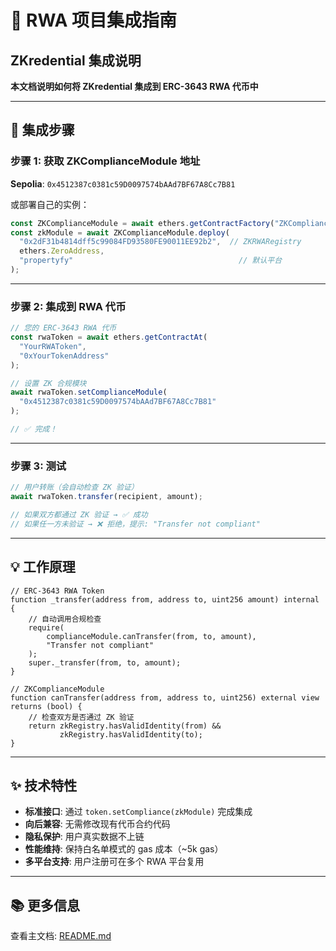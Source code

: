 # 🔌 RWA 项目集成指南

## ZKredential 集成说明

**本文档说明如何将 ZKredential 集成到 ERC-3643 RWA 代币中**

---

## 🎯 集成步骤

### 步骤 1: 获取 ZKComplianceModule 地址

**Sepolia**: `0x4512387c0381c59D0097574bAAd7BF67A8Cc7B81`

或部署自己的实例：

```typescript
const ZKComplianceModule = await ethers.getContractFactory("ZKComplianceModule");
const zkModule = await ZKComplianceModule.deploy(
  "0x2dF31b4814dff5c99084FD93580FE90011EE92b2",  // ZKRWARegistry
  ethers.ZeroAddress,                             
  "propertyfy"                                     // 默认平台
);
```

---

### 步骤 2: 集成到 RWA 代币

```typescript
// 您的 ERC-3643 RWA 代币
const rwaToken = await ethers.getContractAt(
  "YourRWAToken",
  "0xYourTokenAddress"
);

// 设置 ZK 合规模块
await rwaToken.setComplianceModule(
  "0x4512387c0381c59D0097574bAAd7BF67A8Cc7B81"
);

// ✅ 完成！
```

---

### 步骤 3: 测试

```typescript
// 用户转账（会自动检查 ZK 验证）
await rwaToken.transfer(recipient, amount);

// 如果双方都通过 ZK 验证 → ✅ 成功
// 如果任一方未验证 → ❌ 拒绝，提示: "Transfer not compliant"
```

---

## 💡 工作原理

```solidity
// ERC-3643 RWA Token
function _transfer(address from, address to, uint256 amount) internal {
    // 自动调用合规检查
    require(
        complianceModule.canTransfer(from, to, amount),
        "Transfer not compliant"
    );
    super._transfer(from, to, amount);
}

// ZKComplianceModule
function canTransfer(address from, address to, uint256) external view returns (bool) {
    // 检查双方是否通过 ZK 验证
    return zkRegistry.hasValidIdentity(from) && 
           zkRegistry.hasValidIdentity(to);
}
```

---

## ✨ 技术特性

- **标准接口**: 通过 `token.setCompliance(zkModule)` 完成集成
- **向后兼容**: 无需修改现有代币合约代码
- **隐私保护**: 用户真实数据不上链
- **性能维持**: 保持白名单模式的 gas 成本（~5k gas）
- **多平台支持**: 用户注册可在多个 RWA 平台复用

---

## 📚 更多信息

查看主文档: [README.md](../README.md)
